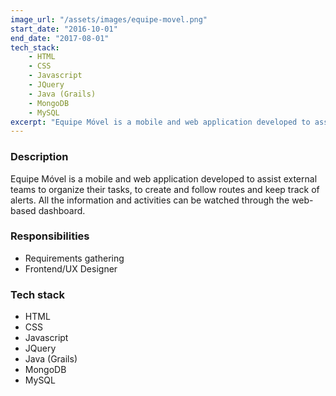 ```yaml
---
image_url: "/assets/images/equipe-movel.png"
start_date: "2016-10-01"
end_date: "2017-08-01"
tech_stack:
    - HTML
    - CSS
    - Javascript
    - JQuery
    - Java (Grails)
    - MongoDB
    - MySQL
excerpt: "Equipe Móvel is a mobile and web application developed to assist external teams to organize their tasks, to create and follow routes and keep track of alerts."
---
```

### Description

Equipe Móvel is a mobile and web application developed to assist external teams to organize their tasks, to create and follow routes and keep track of alerts. All the information and activities can be watched through the web-based dashboard.

### Responsibilities

- Requirements gathering
- Frontend/UX Designer

### Tech stack
- HTML
- CSS
- Javascript
- JQuery
- Java (Grails)
- MongoDB
- MySQL